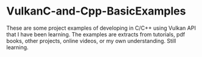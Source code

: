 # VulkanC-and-Cpp-BasicExamples
These are some project examples of developing in C/C++ using Vulkan API that I have been learning. The examples are extracts from tutorials, pdf books, other projects, online videos, or my own understanding. Still learning.
